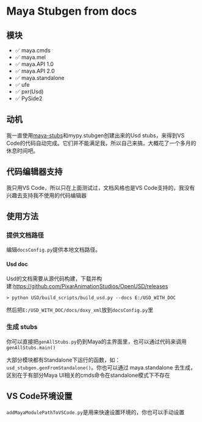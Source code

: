 # Maya Stubgen from docs
## 模块
- ✅ maya.cmds
- ✅ maya.mel
- ✅ maya.API 1.0
- ✅ maya.API 2.0
- ✅ maya.standalone
- ✅ ufe
- ✅ pxr(Usd)
- ✅ PySide2

## 动机
我一直使用[maya-stubs](https://pypi.org/project/maya-stubs/)和mypy.stubgen创建出来的Usd stubs，来得到VS Code的代码自动完成。它们并不能满足我，所以自己来搞，大概花了一个多月的休息时间吧。

## 代码编辑器支持
我只用VS Code，所以只在上面测试过，文档风格也是VS Code支持的，我没有兴趣去支持我不使用的代码编辑器

## 使用方法
### 提供文档路径
编辑`docsConfig.py`提供本地文档路径。
#### Usd doc
Usd的文档需要从源代码构建，下载并构建:https://github.com/PixarAnimationStudios/OpenUSD/releases
```
> python USD/build_scripts/build_usd.py --docs E:/USD_WITH_DOC
```
然后把`E:/USD_WITH_DOC/docs/doxy_xml`放到`docsConfig.py`里

### 生成 stubs
你可以直接把`genAllStubs.py`扔到Maya的主界面里，也可以通过代码来调用`genAllStubs.main()`

大部分模块都有Standalone下运行的函数，如：`usd_stubgen.genFromStandalone()`。你也可以通过 maya.standalone 去生成，区别在于有部分Maya UI相关的cmds命令在standalone模式下不存在

## VS Code环境设置
`addMayaModulePathToVSCode.py`是用来快速设置环境的，你也可以手动设置